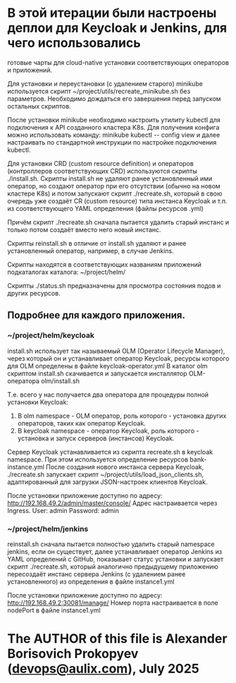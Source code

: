 # В этой итерации были настроены деплои для Keycloak и Jenkins, для чего использовались
готовые чарты для cloud-native установки соответствующих операторов и приложений.

Для установки и переустановки (с удалением старого) minikube используется
скрипт ~/project/utils/recreate_minikube.sh без параметров. Необходимо
дождаться его завершения перед запуском остальных скриптов.

После установки minikube необходимо настроить утилиту kubectl для
подключения к API созданного кластера K8s.
Для получения конфига можно использовать команду: minikube kubectl -- config view
и далее настраивать по стандартной инструкции по настройке подключения
kubectl.

Для установки CRD (custom resource definition) и операторов (контроллеров
соответствующих CRD)  используются скрипты ./install.sh.
Cкрипты install.sh не удаляют ранее установленный ими оператор, но создают оператор при его
отсутствии (обычно на новом кластере K8s) и потом запускают скрипт
./recreate.sh, который в свою очередь уже создаёт CR (custom resource)
типа инстанса Keycloak и т.п. из соответствующего YAML определения
(файлы ресурсов .yml)

Причём скрипт ./recreate.sh сначала пытается удалить старый инстанс и только
потом создаёт вместо него новый инстанс.

Скрипты reinstall.sh в отличие от install.sh удаляют и ранее установленный
оператор, например, в случае Jenkins.

Скрипты находятся в соответствующих названиям приложений подкаталогах каталога:
~/project/helm/

Скрипты ./status.sh предназначены для просмотра состояния подов и других
ресурсов.
 
## Подробнее для каждого приложения.


### ~/project/helm/keycloak
install.sh использует так называемый OLM (Operator Lifecycle Manager), 
через который он и устанавливает оператор Keycloak, ресурсы которого для
OLM определены в файле keycloak-operator.yml
В каталог olm скриптом install.sh скачивается и запускается инсталлятор 
OLM-оператора olm/install.sh

Т.е. всего у нас получается два оператора для процедуры полной установки Keycloak:
1) В olm namespace - OLM оператор, роль которого - установка других
операторов, таких как оператор Keycloak.
2) В keycloak namespace - оператор Keycloak, роль которого - установка и запуск
серверов (инстансов) Keycloak.

Сервер Keycloak устанавливается из скрипта recreate.sh в keycloak namespace.
При этом используется определение ресурсов bank-instance.yml
После создания нового инстанса сервера Keycloak, ./recreate.sh запускает
скрипт ~/project/utils/load_json_clients.sh, адаптированный для загрузки
JSON-настроек клиентов Keycloak.

После установки приложение доступно по адресу: http://192.168.49.2/admin/master/console/
Адрес настраивается через Ingress.
User: admin
Password: admin

### ~/project/helm/jenkins
reinstall.sh сначала пытается полностью удалить старый namespace jenkins,
если он существует, далее устанавливает оператор Jenkins из YAML
определений с GitHub, показывает статус установки и запускает скрипт
./recreate.sh, который аналогично предыдущему приложению пересоздаёт инстанс сервера Jenkins 
(с удалением ранее установленного) из определения в файле instance1.yml

После установки приложение доступно по адресу: http://192.168.49.2:30081/manage/
Номер порта настраивается в поле nodePort в файле instance1.yml



# The AUTHOR of this file is Alexander Borisovich Prokopyev (devops@aulix.com), July 2025
